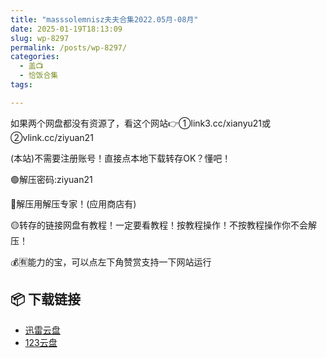 ```yaml
---
title: "masssolemnisz夫夫合集2022.05月-08月"
date: 2025-01-19T18:13:09
slug: wp-8297
permalink: /posts/wp-8297/
categories:
  - 盖📺
  - 恰饭合集
tags:

---
```


如果两个网盘都没有资源了，看这个网站👉①link3.cc/xianyu21或②vlink.cc/ziyuan21

(本站)不需要注册账号！直接点本地下载转存OK？懂吧！

🟢解压密码:ziyuan21

🔵解压用解压专家！(应用商店有)

🟡转存的链接网盘有教程！一定要看教程！按教程操作！不按教程操作你不会解压！

💰🈶能力的宝，可以点左下角赞赏支持一下网站运行

## 📦 下载链接
- [迅雷云盘](https://blziyuan21.com/pay-download/8297?key=4e841bcbc2&down_id=0)
- [123云盘](https://blziyuan21.com/pay-download/8297?key=4e841bcbc2&down_id=1)

